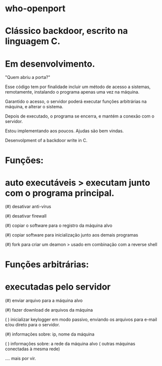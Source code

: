 # who-openport


# Clássico backdoor, escrito na linguagem C.
 
# Em desenvolvimento.

"Quem abriu a porta?" 

Esse código tem por finalidade incluir um método de acesso a sistemas, remotamente, instalando o programa apenas uma vez na 
máquina. 

Garantido o acesso, o servidor poderá executar funções arbitrárias na máquina, e alterar o sistema. 

Depois de executado, o programa se encerra, e mantém a conexão com o servidor. 

Estou implementando aos poucos. Ajudas são bem vindas.

Desenvolpment of a backdoor write in C. 

# Funções: 

# auto executáveis > executam junto com o programa principal.

(#) desativar anti-vírus 

(#) desativar firewall 

(#) copiar o software para o registro da máquina alvo 

(#) copiar software para inicialização junto aos demais programas 

(#) fork para criar um deamon > usado em combinação com a reverse shell 

# Funções arbitrárias:

# executadas pelo servidor 

(#) enviar arquivo para a máquina alvo

(#) fazer download de arquivos da máquina

( ) inicializar keylogger em modo passivo, enviando os arquivos para e-mail e/ou direto para o servidor. 

(#) informações sobre: ip, nome da máquina

( ) informações sobre: a rede da máquina alvo ( outras máquinas conectadas à mesma rede)
 
.... mais por vir. 

